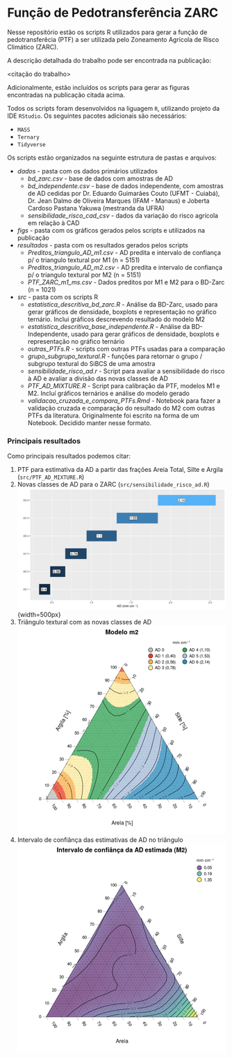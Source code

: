 # Função de Pedotransferência ZARC

Nesse repositório estão os scripts R utilizados para gerar a função de pedotransferêcia (PTF) a ser utilizada pelo Zoneamento Agrícola de Risco Climático (ZARC).

A descrição detalhada do trabalho pode ser encontrada na publicação:

<citação do trabalho>

Adicionalmente, estão incluídos os scripts para gerar as figuras encontradas na publicação citada acima.

Todos os scripts foram desenvolvidos na liguagem `R`, utilizando projeto da IDE `RStudio`. Os seguintes pacotes adicionais são necessários:

 * `MASS`
 * `Ternary`
 * `Tidyverse`

Os scripts estão organizados na seguinte estrutura de pastas e arquivos:

* *dados* - pasta com os dados primários utilizados
   * *bd_zarc.csv* - base de dados com amostras de AD
   * *bd_independente.csv* - base de dados independente, com amostras de AD cedidas por Dr. Eduardo Guimarães Couto (UFMT - Cuiabá), Dr. Jean Dalmo de Oliveira Marques (IFAM - Manaus) e Joberta Cardoso Pastana Yakuwa (mestranda da UFRA)
   * *sensibilidade_risco_cad_csv* - dados da variação do risco agrícola em relação à CAD
* *figs* - pasta com os gráficos gerados pelos scripts e utilizados na publicação
* *resultados* - pasta com os resultados gerados pelos scripts
   * *Preditos_triangulo_AD_m1.csv* - AD predita e intervalo de confiança p/ o triangulo textural por M1 (n = 5151)
   * *Preditos_triangulo_AD_m2.csv* - AD predita e intervalo de confiança p/ o triangulo textural por M2 (n = 5151)
   * *PTF_ZARC_m1_ms.csv* - Dados preditos por M1 e M2 para o BD-Zarc (n = 1021)
* *src* - pasta com os scripts R
   * *estatistica_descritiva_bd_zarc.R* - Análise da BD-Zarc, usado para gerar gráficos de densidade, boxplots e representação no gráfico ternário. Inclui gráficos descrevendo resultado do modelo M2
   * *estatistica_descritiva_base_independente.R* - Análise da BD-Independente, usado para gerar gráficos de densidade, boxplots e representação no gráfico ternário
   * *outras_PTFs.R* - scripts com outras PTFs usadas para a comparação
   * *grupo_subgrupo_textural.R* - funções para retornar o grupo / subgrupo textural do SiBCS de uma amostra
   * *sensibilidade_risco_ad.r* - Script para avaliar a sensibilidade do risco à AD e avaliar a divisão das novas classes de AD
   * *PTF_AD_MIXTURE.R* - Script para calibração da PTF, modelos M1 e M2. Incluí gráficos ternários e análise do modelo gerado
   * *validacao_cruzada_e_compara_PTFs.Rmd* - Notebook para fazer a validação cruzada e comparação do resultado do M2 com outras PTFs da literatura. Originalmente foi escrito na forma de um Notebook. Decidido manter nesse formato.
   
### Principais resultados

Como principais resultados podemos citar:

1. PTF para estimativa da AD a partir das frações Areia Total, Silte e Argila (`src/PTF_AD_MIXTURE.R`)
2. Novas classes de AD para o ZARC (`src/sensibilidade_risco_ad.R`)  
![Novas classes de AD](figs/ads_6_classes.png){width=500px}
3. Triângulo textural com as novas classes de AD  
![Classes de AD no triângulo](figs/triangulo_ad_modelo_m2.png)
4. Intervalo de confiânça das estimativas de AD no triângulo  
![Intervalo de confiânça da AD](figs/triangulo_intervalo_confianca_m2.png)
